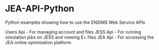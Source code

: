 # JEA-API-Python
Python examples showing how to use the ENSIMS Web Service APIs

Users Api - For managing account and files
JESS Api - For running simulation jobs on JESS and viewing E+ files
JEA Api - For accessing the JEA online optimisation platform
